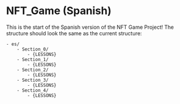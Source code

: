 # NFT_Game (Spanish)

This is the start of the Spanish version of the NFT Game Project! The structure should look the same as the current structure:

```
- es/
    - Section_0/
        - {LESSONS}
    - Section_1/
        - {LESSONS}
    - Section_2/
        - {LESSONS}
    - Section_3/
        - {LESSONS}
    - Section_4/
        - {LESSONS}
```

